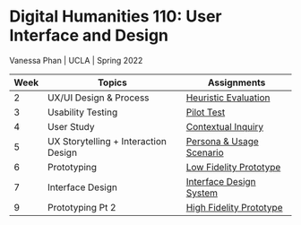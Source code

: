 # Digital Humanities 110: User Interface and Design
Vanessa Phan | UCLA | Spring 2022

| Week | Topics | Assignments |
| --- | --- | --- |
| 2 | UX/UI Design & Process | [Heuristic Evaluation](https://github.com/vanphn/DH110/tree/main/assignment01) | 
| 3 | Usability Testing | [Pilot Test](https://github.com/vanphn/DH110/tree/main/assignment02) |
| 4 | User Study | [Contextual Inquiry](https://github.com/vanphn/DH110/tree/main/assignment03) |
| 5 | UX Storytelling + Interaction Design | [Persona & Usage Scenario](https://github.com/vanphn/DH110/tree/main/assignment04) |
| 6 | Prototyping | [Low Fidelity Prototype](https://github.com/vanphn/DH110/tree/main/assignment05) |
| 7 | Interface Design | [Interface Design System](https://github.com/vanphn/DH110/tree/main/assignment06) |
| 9 | Prototyping Pt 2 | [High Fidelity Prototype](https://github.com/vanphn/DH110/tree/main/assignment07) |
